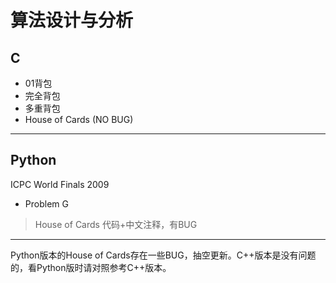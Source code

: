# 算法设计与分析

## C
* 01背包
* 完全背包
* 多重背包
* House of Cards (NO BUG)
---
## Python
ICPC World Finals 2009 
* Problem G 
> House of Cards
代码+中文注释，有BUG
---
Python版本的House of Cards存在一些BUG，抽空更新。C++版本是没有问题的，看Python版时请对照参考C++版本。

